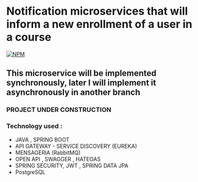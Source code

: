 # Notification microservices that will inform a new enrollment of a user in a course

[![NPM](https://img.shields.io/npm/l/react)](https://github.com/JoelMaciel/BOOK-STORE/blob/dev/LICENCE)

## This microservice will be implemented synchronously, later I will implement it asynchronously in another branch

### PROJECT UNDER CONSTRUCTION

### Technology used :

- JAVA , SPRING BOOT
- API GATEWAY - SERVICE DISCOVERY (EUREKA)
- MENSAGERIA (RabbitMQ)
- OPEN API , SWAGGER , HATEOAS
- SPRING SECURITY, JWT , SPRING DATA JPA
- PostgreSQL

